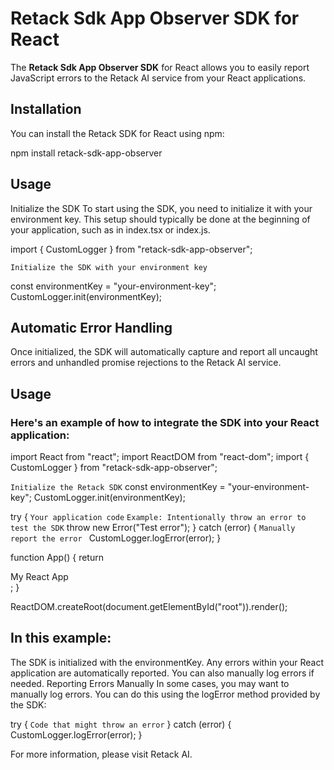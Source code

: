 # Retack Sdk App Observer SDK for React

The **Retack Sdk App Observer SDK** for React allows you to easily report JavaScript errors to the Retack AI service from your React applications.

## Installation

You can install the Retack SDK for React using npm:

npm install retack-sdk-app-observer

## Usage

Initialize the SDK
To start using the SDK, you need to initialize it with your environment key. This setup should typically be done at the beginning of your application, such as in index.tsx or index.js.

import { CustomLogger } from "retack-sdk-app-observer";

`Initialize the SDK with your environment key`

const environmentKey = "your-environment-key";
CustomLogger.init(environmentKey);

## Automatic Error Handling

Once initialized, the SDK will automatically capture and report all uncaught errors and unhandled promise rejections to the Retack AI service.

## Usage

### Here's an example of how to integrate the SDK into your React application:

import React from "react";
import ReactDOM from "react-dom";
import { CustomLogger } from "retack-sdk-app-observer";

`Initialize the Retack SDK`
const environmentKey = "your-environment-key";
CustomLogger.init(environmentKey);

try {
`Your application code`
`Example: Intentionally throw an error to test the SDK`
throw new Error("Test error");
} catch (error) {
`Manually report the error `
CustomLogger.logError(error);
}

function App() {
return <div>My React App</div>;
}

ReactDOM.createRoot(document.getElementById("root")).render(<App />);

## In this example:

The SDK is initialized with the environmentKey.
Any errors within your React application are automatically reported.
You can also manually log errors if needed.
Reporting Errors Manually
In some cases, you may want to manually log errors. You can do this using the logError method provided by the SDK:

try {
`Code that might throw an error`
} catch (error) {
CustomLogger.logError(error);
}

For more information, please visit Retack AI.
